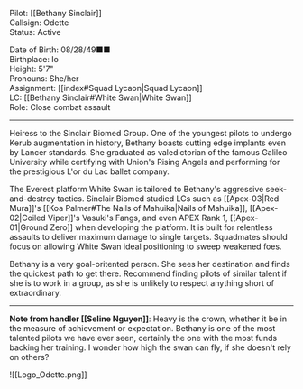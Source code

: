 
Pilot: [[Bethany Sinclair]]<br>Callsign: Odette<br>Status: Active

Date of Birth: 08/28/49■■<br>Birthplace: Io<br>Height: 5'7"<br>Pronouns: She/her<br>
Assignment: [[index#Squad Lycaon|Squad Lycaon]]<br>LC: [[Bethany Sinclair#White Swan|White Swan]]<br>Role: Close combat assault

---

Heiress to the Sinclair Biomed Group. One of the youngest pilots to undergo Kerub augmentation in history, Bethany boasts cutting edge implants even by Lancer standards. She graduated as valedictorian of the famous Galileo University while certifying with Union's Rising Angels and performing for the prestigious L'or du Lac ballet company.

The Everest platform White Swan is tailored to Bethany's aggressive seek-and-destroy tactics. Sinclair Biomed studied LCs such as [[Apex-03|Red Mura]]'s [[Koa Palmer#The Nails of Mahuika|Nails of Mahuika]], [[Apex-02|Coiled Viper]]'s Vasuki's Fangs, and even APEX Rank 1, [[Apex-01|Ground Zero]] when developing the platform. It is built for relentless assaults to deliver maximum damage to single targets. Squadmates should focus on allowing White Swan ideal positioning to sweep weakened foes.

Bethany is a very goal-oritented person. She sees her destination and finds the quickest path to get there. Recommend finding pilots of similar talent if she is to work in a group, as she is unlikely to respect anything short of extraordinary.

---

**Note from handler [[Seline Nguyen]]**: Heavy is the crown, whether it be in the measure of achievement or expectation. Bethany is one of the most talented pilots we have ever seen, certainly the one with the most funds backing her training. I wonder how high the swan can fly, if she doesn't rely on others?

![[Logo_Odette.png]]
